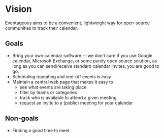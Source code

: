 # Vision

Eventageous aims to be a convenient, lightweight way for open-source communities to track their calendar.

## Goals

* Bring your own calendar software -- we don't care if you use Google calendar, Microsoft Exchange, or some purely open source solution, as long as you can send/receive standard calendar invites, you are good to go.
* Scheduling repeating and one-off events is easy
* Maintain a central web page that makes it easy to
    * see what events are taking place
    * filter by teams or categories
    * track who is available to attend a given meeting
    * request an invite to a (public) meeting for your calendar

## Non-goals

* Finding a good time to meet
